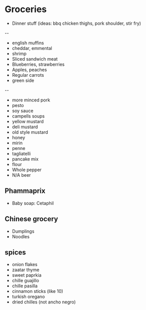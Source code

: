 # Groceries

- Dinner stuff (ideas: bbq chicken thighs, pork shoulder, stir fry)

--

- english muffins
- cheddar, emmental
- shrimp
- Sliced sandwich meat
- Blueberries, strawberries
- Apples, peaches
- Regular carrots
- green side

--

- more minced pork
- pesto
- soy sauce
- campells soups
- yellow mustard
- deli mustard
- old style mustard
- honey
- mirin
- penne
- tagliatelli
- pancake mix
- flour
- Whole pepper
- N/A beer

## Phammaprix

- Baby soap: Cetaphil

## Chinese grocery

- Dumplings
- Noodles

## spices

- onion flakes
- zaatar thyme
- sweet paprkia
- chille guajillo
- chille pasilla
- cinnamon sticks (like 10)
- turkish oregano
- dried chilles (not ancho negro)
